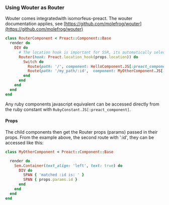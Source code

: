 ### Using Wouter as Router
Wouter comes integratedwith isomorfeus-preact. The wouter documentation applies, see [https://github.com/molefrog/wouter](https://github.com/molefrog/wouter)
```ruby
class RouterComponent < Preact::Component::Base
  render do
    DIV do
      # The location hook is important for SSR, its automatically selected:
      Router(hook: Preact.location_hook(props.location)) do
        Switch do
          Route(path: '/', component: HelloComponent.JS[:preact_component])
          Route(path: '/my_path/:id',  component: MyOtherComponent.JS[:preact_component])
        end
      end
    end
  end
end
```

Any ruby components javascript equivalent can be accessed directly from the ruby constant with `RubyConstant.JS[:preact_component]`.

#### Props

The child components then get the Router props (params) passed in their props. From the example above, the second route with ':id', they can be accessed like this:
```ruby
class MyOtherComponent < Preact::Component::Base

  render do
    Sem.Container(text_align: 'left', text: true) do
      DIV do
        SPAN { 'matched :id is: ' }
        SPAN { props.params.id }
      end
    end
  end
end
```
